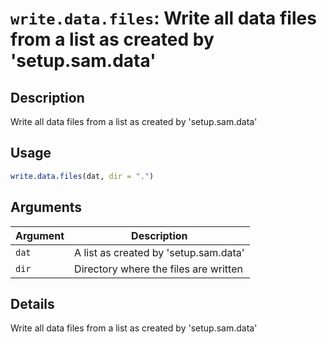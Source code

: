 # `write.data.files`: Write all data files from a list as created by 'setup.sam.data'

## Description


 Write all data files from a list as created by 'setup.sam.data'


## Usage

```r
write.data.files(dat, dir = ".")
```


## Arguments

Argument      |Description
------------- |----------------
```dat```     |     A list as created by 'setup.sam.data'
```dir```     |     Directory where the files are written

## Details


 Write all data files from a list as created by 'setup.sam.data'



